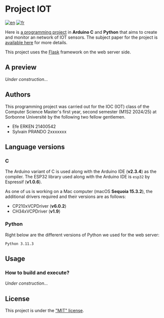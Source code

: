 # Project IOT

[![en](https://img.shields.io/badge/lang-en-red.svg)](README.en.md)
[![fr](https://img.shields.io/badge/lang-fr-yellow.svg)](README.md)

Here is [a programming project](https://github.com/GreengagePlum/Project-IOT) in **Arduino C** and **Python** that aims to create and monitor an network of IOT sensors. The subject paper for the project is [available here](./IOC_mode_projet%20–%20SESI.pdf) for more details.

This project uses the [Flask](https://flask.palletsprojects.com/en/stable/) framework on the web server side.

## A preview

_Under construction..._

## Authors

This programming project was carried out for the IOC (IOT) class of the Computer Science Master's first year, second semester (M1S2 2024/25) at Sorbonne Université by the following two fellow gentlemen.

* Efe ERKEN 21400542
* Sylvain PRANDO 2xxxxxxx

## Language versions

### C

The Arduino variant of C is used along with the Arduino IDE (**v2.3.4**) as the compiler. The ESP32 library used along with the Arduino IDE is `esp32` by Espressif (**v1.0.6**).

As one of us is working on a Mac computer (macOS **Sequoia 15.3.2**), the additional drivers required and their versions are as follows:

* CP210xVCPDriver (**v6.0.2**)
* CH34xVCPDriver (**v1.9**)

### Python

Right below are the different versions of Python we used for the web server:

```text
Python 3.11.3
```

## Usage

### How to build and execute?

_Under construction..._

## License

This project is under the ["MIT" license](LICENSE).
